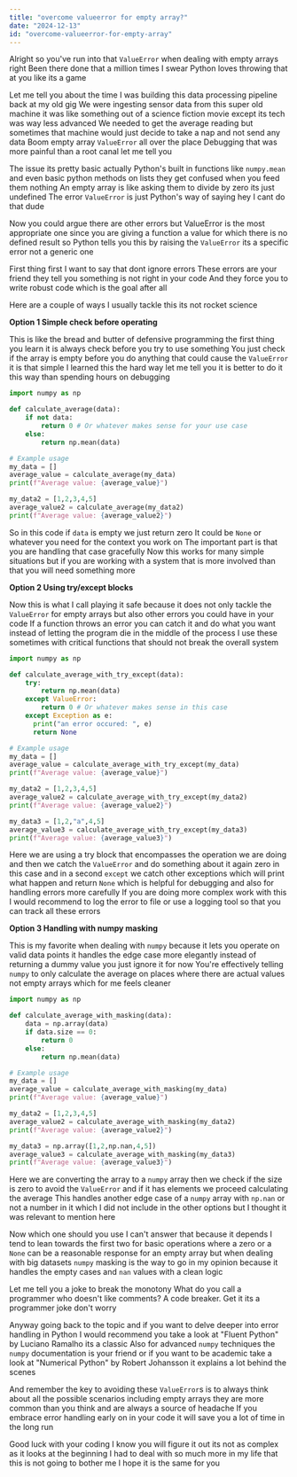 ```yaml
---
title: "overcome valueerror for empty array?"
date: "2024-12-13"
id: "overcome-valueerror-for-empty-array"
---
```


Alright so you've run into that `ValueError` when dealing with empty arrays right Been there done that a million times I swear Python loves throwing that at you like its a game

Let me tell you about the time I was building this data processing pipeline back at my old gig We were ingesting sensor data from this super old machine it was like something out of a science fiction movie except its tech was way less advanced We needed to get the average reading but sometimes that machine would just decide to take a nap and not send any data Boom empty array `ValueError` all over the place Debugging that was more painful than a root canal let me tell you

The issue its pretty basic actually Python's built in functions like `numpy.mean` and even basic python methods on lists they get confused when you feed them nothing An empty array is like asking them to divide by zero its just undefined The error `ValueError` is just Python's way of saying hey I cant do that dude

Now you could argue there are other errors but ValueError is the most appropriate one since you are giving a function a value for which there is no defined result so Python tells you this by raising the `ValueError` its a specific error not a generic one

First thing first I want to say that dont ignore errors These errors are your friend they tell you something is not right in your code And they force you to write robust code which is the goal after all

Here are a couple of ways I usually tackle this its not rocket science

**Option 1 Simple check before operating**

This is like the bread and butter of defensive programming the first thing you learn it is always check before you try to use something You just check if the array is empty before you do anything that could cause the `ValueError` it is that simple I learned this the hard way let me tell you it is better to do it this way than spending hours on debugging

```python
import numpy as np

def calculate_average(data):
    if not data:
        return 0 # Or whatever makes sense for your use case
    else:
        return np.mean(data)

# Example usage
my_data = []
average_value = calculate_average(my_data)
print(f"Average value: {average_value}")

my_data2 = [1,2,3,4,5]
average_value2 = calculate_average(my_data2)
print(f"Average value: {average_value2}")
```

So in this code if `data` is empty we just return zero It could be `None` or whatever you need for the context you work on The important part is that you are handling that case gracefully Now this works for many simple situations but if you are working with a system that is more involved than that you will need something more

**Option 2 Using try/except blocks**

Now this is what I call playing it safe because it does not only tackle the `ValueError` for empty arrays but also other errors you could have in your code If a function throws an error you can catch it and do what you want instead of letting the program die in the middle of the process I use these sometimes with critical functions that should not break the overall system

```python
import numpy as np

def calculate_average_with_try_except(data):
    try:
        return np.mean(data)
    except ValueError:
        return 0 # Or whatever makes sense in this case
    except Exception as e:
      print("an error occured: ", e)
      return None

# Example usage
my_data = []
average_value = calculate_average_with_try_except(my_data)
print(f"Average value: {average_value}")

my_data2 = [1,2,3,4,5]
average_value2 = calculate_average_with_try_except(my_data2)
print(f"Average value: {average_value2}")

my_data3 = [1,2,"a",4,5]
average_value3 = calculate_average_with_try_except(my_data3)
print(f"Average value: {average_value3}")
```

Here we are using a try block that encompasses the operation we are doing and then we catch the `ValueError` and do something about it again zero in this case and in a second `except` we catch other exceptions which will print what happen and return `None` which is helpful for debugging and also for handling errors more carefully If you are doing more complex work with this I would recommend to log the error to file or use a logging tool so that you can track all these errors

**Option 3 Handling with numpy masking**

This is my favorite when dealing with `numpy` because it lets you operate on valid data points it handles the edge case more elegantly instead of returning a dummy value you just ignore it for now You're effectively telling `numpy` to only calculate the average on places where there are actual values not empty arrays which for me feels cleaner

```python
import numpy as np

def calculate_average_with_masking(data):
    data = np.array(data)
    if data.size == 0:
        return 0
    else:
        return np.mean(data)

# Example usage
my_data = []
average_value = calculate_average_with_masking(my_data)
print(f"Average value: {average_value}")

my_data2 = [1,2,3,4,5]
average_value2 = calculate_average_with_masking(my_data2)
print(f"Average value: {average_value2}")

my_data3 = np.array([1,2,np.nan,4,5])
average_value3 = calculate_average_with_masking(my_data3)
print(f"Average value: {average_value3}")
```

Here we are converting the array to a `numpy` array then we check if the size is zero to avoid the `ValueError` and if it has elements we proceed calculating the average This handles another edge case of a `numpy` array with `np.nan` or not a number in it which I did not include in the other options but I thought it was relevant to mention here

Now which one should you use I can't answer that because it depends I tend to lean towards the first two for basic operations where a zero or a `None` can be a reasonable response for an empty array but when dealing with big datasets `numpy` masking is the way to go in my opinion because it handles the empty cases and `nan` values with a clean logic

Let me tell you a joke to break the monotony What do you call a programmer who doesn't like comments? A code breaker. Get it its a programmer joke don't worry

Anyway going back to the topic and if you want to delve deeper into error handling in Python I would recommend you take a look at "Fluent Python" by Luciano Ramalho its a classic Also for advanced `numpy` techniques the `numpy` documentation is your friend or if you want to be academic take a look at "Numerical Python" by Robert Johansson it explains a lot behind the scenes

And remember the key to avoiding these `ValueError`s is to always think about all the possible scenarios including empty arrays they are more common than you think and are always a source of headache If you embrace error handling early on in your code it will save you a lot of time in the long run

Good luck with your coding I know you will figure it out its not as complex as it looks at the beginning I had to deal with so much more in my life that this is not going to bother me I hope it is the same for you
